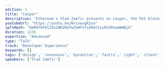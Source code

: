 ```yaml
---
edition: 1
title: "Casper"
description: "Ethereum's Vlad Zamfir presents on Casper, the PoS blockchain architecture for Serenity release."
youtubeUrl: "https://youtu.be/WrivwsgK2xo"
ipfsHash: "QmR6TkFKSJ3uiNKZHaTwZnWfnfsSRetSiyDo3khuwWmBjG"
duration: 1236
expertise: "Advanced"
type: "Talk"
track: "Developer Experience"
keywords: []
tags: ['design',' consensus',' byzantine',' faults',' light',' client',' latency',' ghost',' security',' work',' stake',' attack',' finality','Developer Experience']
speakers: ['Vlad Zamfir']
---
```

